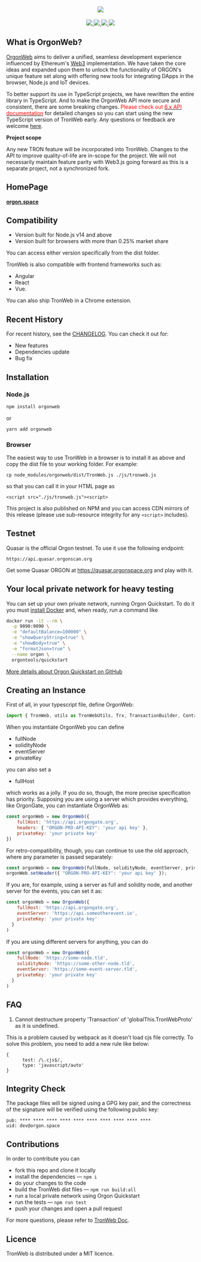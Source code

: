 <h1 align="center">
  <a href="https://orgon.space">
    <img align="center" src="https://raw.githubusercontent.com/tronprotocol/tronweb/master/assets/logo.png"/>
  </a>
</h1>

<p align="center">

  <a href="https://github.com/alexozerov/orgonweb/issues">
    <img src="https://img.shields.io/github/issues/tron-us/tronweb.svg">
  </a>

  <a href="https://github.com/alexozerov/orgonweb/pulls">
    <img src="https://img.shields.io/github/issues-pr/tron-us/tronweb.svg">
  </a>

  <a href="https://github.com/alexozerov/orgonweb/graphs/contributors">
    <img src="https://img.shields.io/github/contributors/tron-us/tronweb.svg">
  </a>

  <a href="LICENSE">
    <img src="https://img.shields.io/github/license/tron-us/tronweb.svg">
  </a>
</p>

## What is OrgonWeb?

[OrgonWeb](https://orgon.space) aims to deliver a unified, seamless development experience influenced by Ethereum's [Web3](https://github.com/ethereum/web3.js/) implementation. We have taken the core ideas and expanded upon them to unlock the functionality of ORGON's unique feature set along with offering new tools for integrating DApps in the browser, Node.js and IoT devices.

To better support its use in TypeScript projects, we have rewritten the entire library in TypeScript. And to make the OrgonWeb API more secure and consistent, there are some breaking changes. <font color=red>Please check out [<font color=red>6.x API documentation</font>](https://orgon.space/docu/docs/intro/)</font> for detailed changes so you can start using the new TypeScript version of TronWeb early. Any questions or feedback are welcome [here](https://github.com/alexozerov/tronweb/issues/new).

**Project scope**

Any new TRON feature will be incorporated into TronWeb. Changes to the API to improve quality-of-life are in-scope for the project. We will not necessarily maintain feature parity with Web3.js going forward as this is a separate project, not a synchronized fork.

## HomePage

__[orgon.space](https://orgon.space)__

## Compatibility
- Version built for Node.js v14 and above
- Version built for browsers with more than 0.25% market share

You can access either version specifically from the dist folder.

TronWeb is also compatible with frontend frameworks such as:
- Angular
- React
- Vue.

You can also ship TronWeb in a Chrome extension.

## Recent History

For recent history, see the [CHANGELOG](https://github.com/alexozerov/orgonweb/blob/master/CHANGELOG.md). You can check it out for:
- New features
- Dependencies update
- Bug fix

## Installation

### Node.js
```bash
npm install orgonweb
```
or
```bash
yarn add orgonweb
```

### Browser

The easiest way to use TronWeb in a browser is to install it as above and copy the dist file to your working folder. For example:
```
cp node_modules/orgonweb/dist/TronWeb.js ./js/tronweb.js
```
so that you can call it in your HTML page as
```
<script src="./js/tronweb.js"><script>
```

This project is also published on NPM and you can access CDN mirrors of this release (please use sub-resource integrity for any `<script>` includes).

## Testnet

Quasar is the official Orgon testnet. To use it use the following endpoint:
```
https://api.quasar.orgonscan.org
```
Get some Quasar ORGON at https://quasar.orgonspace.org and play with it.

## Your local private network for heavy testing

You can set up your own private network, running Orgon Quickstart. To do it you must [install Docker](https://docs.docker.com/install/) and, when ready, run a command like

```bash
docker run -it --rm \
  -p 9090:9090 \
  -e "defaultBalance=100000" \
  -e "showQueryString=true" \
  -e "showBody=true" \
  -e "formatJson=true" \
  --name orgon \
  orgontools/quickstart
```

[More details about Orgon Quickstart on GitHub](https://github.com/tron-us/docker-orgon-quickstart)

## Creating an Instance

First of all, in your typescript file, define OrgonWeb:

```typescript
import { TronWeb, utils as TronWebUtils, Trx, TransactionBuilder, Contract, Event, Plugin } from 'orgonweb';
```

When you instantiate OrgonWeb you can define

* fullNode
* solidityNode
* eventServer
* privateKey

you can also set a

* fullHost

which works as a jolly. If you do so, though, the more precise specification has priority.
Supposing you are using a server which provides everything, like OrgonGate, you can instantiate OrgonWeb as:

```js
const orgonWeb = new OrgonWeb({
    fullHost: 'https://api.orgongate.org',
    headers: { "ORGON-PRO-API-KEY": 'your api key' },
    privateKey: 'your private key'
})
```

For retro-compatibility, though, you can continue to use the old approach, where any parameter is passed separately:
```js
const orgonWeb = new OrgonWeb(fullNode, solidityNode, eventServer, privateKey)
orgonWeb.setHeader({ "ORGON-PRO-API-KEY": 'your api key' });
```

If you are, for example, using a server as full and solidity node, and another server for the events, you can set it as:

```js
const orgonWeb = new OrgonWeb({
    fullHost: 'https://api.orgongate.org',
    eventServer: 'https://api.someotherevent.io',
    privateKey: 'your private key'
  }
)
```

If you are using different servers for anything, you can do
```js
const orgonWeb = new OrgonWeb({
    fullNode: 'https://some-node.tld',
    solidityNode: 'https://some-other-node.tld',
    eventServer: 'https://some-event-server.tld',
    privateKey: 'your private key'
  }
)
```

## FAQ

1. Cannot destructure property 'Transaction' of 'globalThis.TronWebProto' as it is undefined.

This is a problem caused by webpack as it doesn't load cjs file correctly. To solve this problem, you need to add a new rule like below:
```
{
      test: /\.cjs$/,
      type: 'javascript/auto'
}
```

## Integrity Check

The package files will be signed using a GPG key pair, and the correctness of the signature will be verified using the following public key:

```
pub: **** **** **** **** **** **** **** **** **** ****
uid: dev@orgon.space
```

## Contributions

In order to contribute you can

* fork this repo and clone it locally
* install the dependencies — `npm i`
* do your changes to the code
* build the TronWeb dist files — `npm run build:all`
* run a local private network using Orgon Quickstart
* run the tests — `npm run test`
* push your changes and open a pull request

For more questions, please refer to [TronWeb Doc](https://tronweb.network/docu/docs/Migrating%20from%20v5#faq).

## Licence

TronWeb is distributed under a MIT licence.


